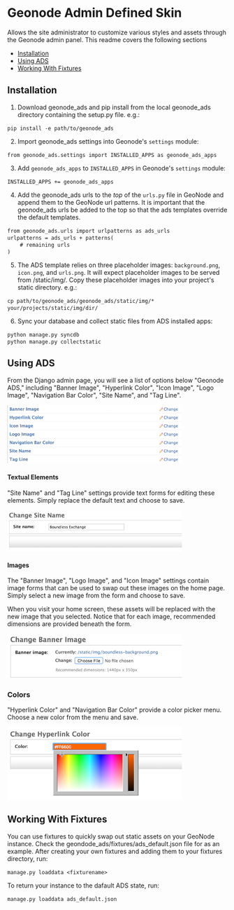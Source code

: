 Geonode Admin Defined Skin
==============

Allows the site administrator to customize various styles and assets through the Geonode admin panel. This readme covers the following sections

* [Installation](#installation)
* [Using ADS](#using)
* [Working With Fixtures](#fixtures)

<a name="installation">Installation</a>
---------------------
1. Download geonode_ads and pip install from the local geonode_ads directory containing the setup.py file. e.g.:

  ```
  pip install -e path/to/geonode_ads
  ```

2. Import geonode_ads settings into Geonode's ``settings`` module:

  ```
  from geonode_ads.settings import INSTALLED_APPS as geonode_ads_apps
  ```

3. Add ``geonode_ads_apps``  to ``INSTALLED_APPS`` in Geonode's ``settings`` module:

  ```
  INSTALLED_APPS += geonode_ads_apps
  ```

4. Add the geonode_ads urls to the *top* of the `urls.py` file in GeoNode and append them to the GeoNode url patterns. It is important that the geonode_ads urls be added to the top so that the ads templates override the default templates.

  ```
  from geonode_ads.urls import urlpatterns as ads_urls    
  urlpatterns = ads_urls + patterns(
      # remaining urls
  )
  ```

5. The ADS template relies on three placeholder images: `background.png`, `icon.png`, and `urls.png`. It will expect placeholder images to be served from <project domain>/static/img/. Copy these placeholder images into your project's static directory. e.g.:

  ```
  cp path/to/geonode_ads/geonode_ads/static/img/* your/projects/static/img/dir/
  ```

6. Sync your database and collect static files from ADS installed apps:

  ```
  python manage.py syncdb
  python manage.py collectstatic
  ```

<a name="using">Using ADS</a>
-----------
From the Django admin page, you will see a list of options below "Geonode ADS," including "Banner Image", "Hyperlink Color", "Icon Image", "Logo Image", "Navigation Bar Color", "Site Name", and "Tag Line".

<img src="https://github.com/boundlessgeo/geonode_ads/blob/master/i/ads_settings.png?raw=true" alt="ADS Options" width="400"/>

#### Textual Elements
"Site Name" and "Tag Line" settings provide text forms for editing these elements. Simply replace the default text and choose to save.

<img src="https://github.com/boundlessgeo/geonode_ads/blob/master/i/change_text.png?raw=true" alt="Text Form" width="400"/>

#### Images
The "Banner Image", "Logo Image", and "Icon Image" settings contain image forms that can be used to swap out these images on the home page. Simply select a new image from the form and choose to save.

When you visit your home screen, these assets will be replaced with the new image that you selected. Notice that for each image, recommended dimensions are provided beneath the form.

<img src="https://github.com/boundlessgeo/geonode_ads/blob/master/i/upload_banner.png?raw=true" alt="Banner Selection" width="400"/>

### Colors
"Hyperlink Color" and "Navigation Bar Color" provide a color picker menu. Choose a new color from the menu and save.

<img src="https://github.com/boundlessgeo/geonode_ads/blob/master/i/change_color.png?raw=true" alt="Color Picker" width="400"/>

<a name="fixtures">Working With Fixtures</a>
--------------

You can use fixtures to quickly swap out static assets on your GeoNode instance. Check the geondode_ads/fixtures/ads_default.json file for as an example. After creating your own fixtures and adding them to your fixtures directory, run:

```
manage.py loaddata <fixturename>
```

To return your instance to the dafault ADS state, run:

```
manage.py loaddata ads_default.json
```
